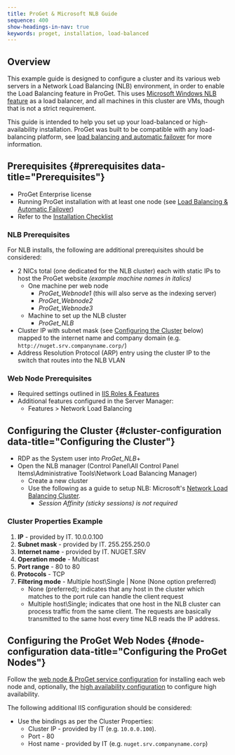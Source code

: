 ```yaml
---
title: ProGet & Microsoft NLB Guide
sequence: 400
show-headings-in-nav: true
keywords: proget, installation, load-balanced
---
```


## Overview

This example guide is designed to configure a cluster and its various web servers in a Network Load Balancing (NLB) environment, in order to enable the Load Balancing feature in ProGet. This uses [Microsoft Windows NLB feature](https://docs.microsoft.com/en-us/windows-server/networking/technologies/network-load-balancing) as a load balancer, and all machines in this cluster are VMs, though that is not a strict requirement.

This guide is intended to help you set up your load-balanced or high-availability installation.  ProGet was built to be compatible with any load-balancing platform, see [load balancing and automatic failover](/docs/proget/installation/load-balancing-and-automatic-failover) for more information.

## Prerequisites {#prerequisites data-title="Prerequisites"}

 - ProGet Enterprise license
 - Running ProGet installation with at least one node (see [Load Balancing & Automatic Failover](/docs/proget/installation/load-balancing-and-automatic-failover))
 - Refer to the [Installation Checklist](/docs/proget/installation/installation-guide#pre-install )

### NLB Prerequisites

For NLB installs, the following are additional prerequisites should be considered:

 - 2 NICs total (one dedicated for the NLB cluster) each with static IPs to host the ProGet website *(example machine names in italics)*
    - One machine per web node
        - _ProGet_Webnode1_ (this will also serve as the indexing server)
        - _ProGet_Webnode2_
        - _ProGet_Webnode3_
    - Machine to set up the NLB cluster
        - _ProGet_NLB_
 - Cluster IP with subnet mask (see [Configuring the Cluster](#cluster-configuration) below) mapped to the internet name and company domain (e.g. `http://nuget.srv.companyname.corp/`)
 - Address Resolution Protocol (ARP) entry using the cluster IP to the switch that routes into the NLB VLAN

### Web Node Prerequisites

 - Required settings outlined in [IIS Roles & Features](/docs/various/iis/roles-and-features)
 - Additional features configured in the Server Manager:
   - Features > Network Load Balancing

## Configuring the Cluster {#cluster-configuration data-title="Configuring the Cluster"}

 - RDP as the System user into _ProGet_NLB_+
 - Open the NLB manager (Control Panel\All Control Panel Items\Administrative Tools\Network Load Balancing Manager)
    - Create a new cluster
    - Use the following as a guide to setup NLB: Microsoft's [Network Load Balancing Cluster](https://technet.microsoft.com/en-us/library/cc771008.aspx).
        - *Session Affinity (sticky sessions) is not required*

### Cluster Properties Example

1. **IP** - provided by IT. 10.0.0.100
2. **Subnet mask** - provided by IT. 255.255.250.0
3. **Internet name** - provided by IT. NUGET.SRV
4. **Operation mode** - Multicast
5. **Port range** - 80 to 80
6. **Protocols** - TCP
7. **Filtering mode** - Multiple host\Single | None (None option preferred)
    - None (preferred); indicates that any host in the cluster which matches to the port rule can handle the client request
    - Multiple host\Single; indicates that one host in the NLB cluster can process traffic from the same client. The requests are basically transmitted to the same host every time NLB reads the IP address.

## Configuring the ProGet Web Nodes {#node-configuration data-title="Configuring the ProGet Nodes"}

Follow the [web node & ProGet service configuration](/docs/proget/installation/load-balancing-and-automatic-failover#web-node) for installing each web node and, optionally, the [high availability configuration](/docs/proget/installation/load-balancing-and-automatic-failover#ha) to configure high availability. 

The following additional IIS configuration should be considered:

 - Use the bindings as per the Cluster Properties:
   - Cluster IP - provided by IT (e.g. `10.0.0.100`).
   - Port - 80
   - Host name - provided by IT (e.g. `nuget.srv.companyname.corp`)